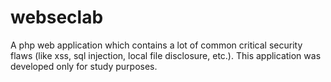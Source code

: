 # webseclab
A php web application which contains a lot of common critical security flaws (like xss, sql injection, local file disclosure, etc.). This application was developed only for study purposes.
